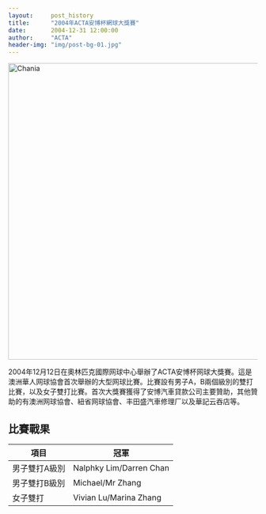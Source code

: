 ```yaml
---
layout:     post_history
title:      "2004年ACTA安博杯網球大獎賽"
date:       2004-12-31 12:00:00
author:     "ACTA"
header-img: "img/post-bg-01.jpg"
---
```

<div class="container">
    <img class="img-responsive" src="{{ site.baseurl }}/img/2004-poster.jpg" alt="Chania" width="600" />
</div>
<p>2004年12月12日在奧林匹克國際网球中心舉辦了ACTA安博杯网球大獎賽。這是澳洲華人网球協會首次舉辦的大型网球比賽。比賽設有男子A，B兩個級別的雙打比賽，以及女子雙打比賽。首次大獎賽獲得了安博汽車貸款公司主要贊助，其他贊助的有澳洲网球協會、紐省网球協會、丰田盛汽車修理厂以及華記云吞店等。</p>
<div class="container">
    <h2>比賽戰果</h2>
    <table class="table">
        <thead>
            <tr>
                <th>項目</th>
                <th>冠軍</th>
            </tr>
        </thead>
        <tbody>
            <tr>
                <td>男子雙打A級別</td>
                <td>Nalphky Lim/Darren Chan</td>
            </tr>
            <tr>
                <td>男子雙打B級別</td>
                <td>Michael/Mr Zhang</td>
            </tr>
            <tr>
                <td>女子雙打</td>
                <td>Vivian Lu/Marina Zhang</td>
            </tr>
        </tbody>
    </table>
</div>
